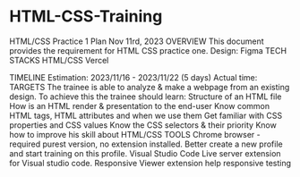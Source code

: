 # HTML-CSS-Training
HTML/CSS Practice 1 Plan
Nov 11rd, 2023
OVERVIEW
This document provides the requirement for HTML CSS practice one.
Design:  Figma
TECH STACKS
HTML/CSS
Vercel

TIMELINE
Estimation: 2023/11/16 - 2023/11/22 (5 days)
Actual time:
TARGETS
The trainee is able to analyze & make a webpage from an existing design. To achieve this the trainee should learn:
Structure of an HTML file
How is an HTML render & presentation to the end-user
Know common HTML tags, HTML attributes and when we use them
Get familiar with CSS properties and CSS values
Know the CSS selectors & their priority
Know how to improve his skill about HTML/CSS
TOOLS
Chrome browser - required purest version, no extension installed. Better create a new profile and start training on this profile.
Visual Studio Code
Live server extension for Visual studio code.
Responsive Viewer extension help responsive testing
